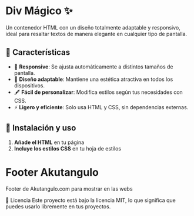 # Div Mágico ✨

Un contenedor HTML con un diseño totalmente adaptable y responsivo, ideal para resaltar textos de manera elegante en cualquier tipo de pantalla.

## 📌 Características

- 📱 **Responsive**: Se ajusta automáticamente a distintos tamaños de pantalla.
- 🎨 **Diseño adaptable**: Mantiene una estética atractiva en todos los dispositivos.
- 🖋️ **Fácil de personalizar**: Modifica estilos según tus necesidades con CSS.
- ⚡ **Ligero y eficiente**: Solo usa HTML y CSS, sin dependencias externas.

## 🚀 Instalación y uso

1. **Añade el HTML** en tu página
2. **Incluye los estilos CSS** en tu hoja de estilos

# Footer Akutangulo 
Footer de Akutangulo.com para mostrar en las webs

📄 Licencia
Este proyecto está bajo la licencia MIT, lo que significa que puedes usarlo libremente en tus proyectos.
